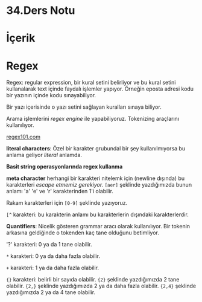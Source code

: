 # 34.Ders Notu

# İçerik

# Regex

Regex: regular expression, bir kural setini belirliyor ve bu kural setini kullanalarak text içinde faydalı işlemler yapıyor. Örneğin eposta adresi kodu bir yazının içinde kodu sınayabiliyor.

Bir yazı içerisinde o yazı setini sağlayan kuralları sınaya biliyor.

Arama işlemlerini *regex engine* ile yapabiliyoruz. Tokenizing araçlarını kullanılıyor.

[regex101.com](https://regex101.com) 

**literal characters**: Özel bir karakter grubundal bir şey kullanılmıyorsa bu anlama geliyor *literal* anlamda.

**Basit string operasyonlarında regex kullanma**

**meta character** herhangi bir karakteri nitelemk için (newline dışında) bu karakterleri *escape etmemiz gerekiyor.*
`[aer]` şeklinde yazdığımızda bunun anlamı 'a' 'e' ve 'r' karakterinden 1'i olabilir.

Rakam karakterleri için `[0-9]` şeklinde yazıyoruz.

`[^` karakteri: bu karakterin anlamı bu karakterlerin dışındaki karakterlerdir. 

**Quantifiers**: Nicelik gösteren grammar aracı olarak kullanılıyor. Bir tokenin arkasına geldiğinde o tokenden kaç tane olduğunu betimliyor.

'?' karakteri: 0 ya da 1 tane olabilir. 

`*` karakteri: 0 ya da daha fazla olabilir.

`+` karakteri: 1 ya da daha fazla olabilir.

`{}` karakteri: belirli bir sayıda olabilir. `{2}` şeklinde yazdığımızda 2 tane olabilir. `{2,}` şeklinde yazdığımızda 2 ya da daha fazla olabilir. `{2,4}` şeklinde yazdığımızda 2 ya da 4 tane olabilir.


